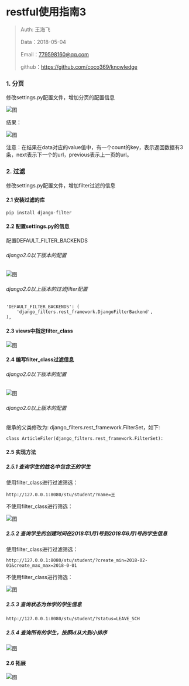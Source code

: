 
# restful使用指南3

>Auth: 王海飞
>
>Data：2018-05-04
>
>Email：779598160@qq.com
>
>github：https://github.com/coco369/knowledge 


### 1. 分页

修改settings.py配置文件，增加分页的配置信息

![图](images/django_rest_page.png)

结果：

![图](images/django_rest_render.png)

注意：在结果在data对应的value值中，有一个count的key，表示返回数据有3条，next表示下一个的url，previous表示上一页的url。


### 2. 过滤

修改settings.py配置文件，增加filter过滤的信息

#### 2.1 安装过滤的库

```
pip install django-filter
```

#### 2.2 配置settings.py的信息

配置DEFAULT_FILTER_BACKENDS

###### django2.0以下版本的配置

![图](images/django_rest_filter.png)

###### django2.0以上版本的过滤filter配置

    'DEFAULT_FILTER_BACKENDS': (
        'django_filters.rest_framework.DjangoFilterBackend',
    ),

#### 2.3 views中指定filter_class

![图](images/django_rest_view_filters.png)

#### 2.4 编写filter_class过滤信息

###### django2.0以下版本的配置

![图](images/django_rest_filters_class.png)

###### django2.0以上版本的配置

继承的父类修改为: django_filters.rest_framework.FilterSet，如下:

	class ArticleFiler(django_filters.rest_framework.FilterSet):


#### 2.5 实现方法

##### 2.5.1 查询学生的姓名中包含王的学生
	
使用filter_class进行过滤筛选：

	http://127.0.0.1:8080/stu/student/?name=王

不使用filter_class进行筛选：

![图](images/django_rest_queryset_filter_contains.png)


##### 2.5.2 查询学生的创建时间在2018年1月1号到2018年6月1号的学生信息

使用filter_class进行过滤筛选：

	http://127.0.0.1:8080/stu/student/?create_min=2018-02-01&create_max_max=2018-0-01

不使用filter_class进行筛选：

![图](images/django_rest_queryset_filter_times.png)

##### 2.5.3 查询状态为休学的学生信息

	http://127.0.0.1:8080/stu/student/?status=LEAVE_SCH

##### 2.5.4 查询所有的学生，按照id从大到小排序

![图](images/django_rest_query_order.png)

#### 2.6 拓展

![图](images/restframework_retrive_delete.png)


